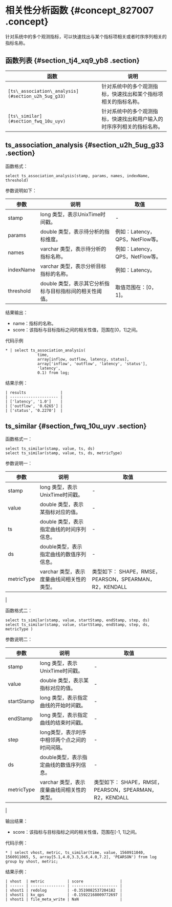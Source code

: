 # 相关性分析函数 {#concept_827007 .concept}

针对系统中的多个观测指标，可以快速找出与某个指标项相关或者时序序列相关的指标名称。

## 函数列表 {#section_tj4_xq9_yb8 .section}

|函数|说明|
|--|--|
|`[ts\_association\_analysis](#section_u2h_5ug_g33)`|针对系统中的多个观测指标，快速找出和某个指标项相关的指标名称。|
|`[ts\_similar](#section_fwq_10u_uyv)`|针对系统中的多个观测指标，快速找出和用户输入的时序序列相关的指标名称。|

## ts\_association\_analysis {#section_u2h_5ug_g33 .section}

函数格式：

``` {#codeblock_0jn_1r2_g94}
select ts_association_analysis(stamp, params, names, indexName, threshold)
```

参数说明如下：

|参数|说明|取值|
|--|--|--|
|stamp|long 类型，表示UnixTime时间戳。|-|
|params|double 类型，表示待分析的指标维度。|例如：Latency，QPS，NetFlow等。|
|names|varchar 类型，表示待分析的指标名称。|例如：Latency，QPS，NetFlow等。|
|indexName|varchar 类型，表示分析目标指标的名称。|例如：Latency。|
|threshold|double 类型，表示其它分析指标与目标指标间的相关性阈值。|取值范围在：\[0，1\]。|

结果输出：

-   name：指标的名称。
-   score：该指标与目标指标之间的相关性值，范围在\[0，1\]之间。

代码示例

``` {#codeblock_5iw_m7s_ofl}
* | select ts_association_analysis(
              time, 
              array[inflow, outflow, latency, status], 
              array['inflow', 'outflow', 'latency', 'status'], 
              'latency', 
              0.1) from log;
```

结果示例：

``` {#codeblock_e4w_7zz_uet}
| results               |
| --------------------- |
| ['latency', '1.0']    |
| ['outflow', '0.6265'] |
| ['status', '0.2270']  |
```

## ts\_similar {#section_fwq_10u_uyv .section}

函数格式一：

``` {#codeblock_17f_jvl_n60}
select ts_similar(stamp, value, ts, ds)
select ts_similar(stamp, value, ts, ds, metricType)
```

参数说明一：

|参数|说明|取值|
|--|--|--|
|stamp|long 类型，表示UnixTime时间戳。|-|
|value|double 类型，表示某指标对应的值。|-|
|ts|double 类型，表示指定曲线的时间序列信息。|-|
|ds|double类型，表示指定曲线的数值序列信息。|-|
|metricType|varchar 类型，表示度量曲线间相关性的类型。|类型如下： SHAPE，RMSE，PEARSON，SPEARMAN，R2，KENDALL

 |

函数格式二：

``` {#codeblock_8ou_nxf_v7k}
select ts_similar(stamp, value, startStamp, endStamp, step, ds)
select ts_similar(stamp, value, startStamp, endStamp, step, ds, metricType )
```

参数说明二：

|参数|说明|取值|
|--|--|--|
|stamp|long 类型，表示UnixTime时间戳。|-|
|value|double 类型，表示某指标对应的值。|-|
|startStamp|long 类型，表示指定曲线的开始时间戳。|-|
|endStamp|long 类型，表示指定曲线的结束时间戳。|-|
|step|long类型，表示时序中相邻两个点之间的时间间隔。|-|
|ds|double类型，表示指定曲线的数值序列信息。|-|
|metricType|varchar 类型，表示度量曲线间相关性的类型。|类型如下： SHAPE，RMSE，PEARSON，SPEARMAN，R2，KENDALL

 |

输出结果：

-   score：该指标与目标指标之间的相关性值，范围在\[-1, 1\]之间。

代码示例：

``` {#codeblock_bbn_6au_azz}
* | select vhost, metric, ts_similar(time, value, 1560911040, 1560911065, 5, array[5.1,4.0,3.3,5.6,4.0,7.2], 'PEARSON') from log  group by vhost, metric;
```

结果示例：

``` {#codeblock_r3v_nix_bn7}
| vhost  | metric          | score                |
| ------ | --------------- | -------------------- |
| vhost1 | redolog         | -0.3519082537204182  |
| vhost1 | kv_qps          | -0.15922168009772697 |
| vhost1 | file_meta_write | NaN                  |
```

